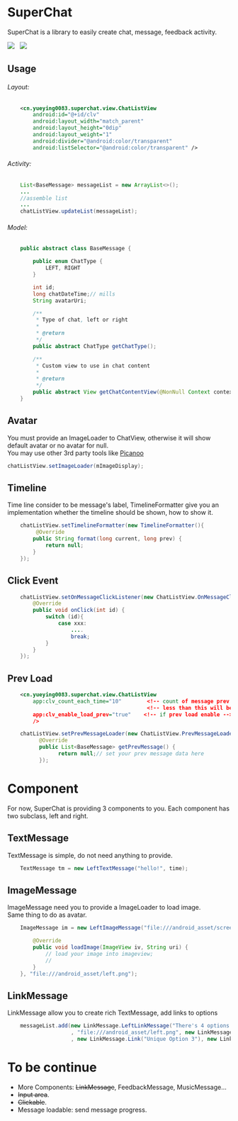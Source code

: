 SuperChat
===========

SuperChat is a library to easily create chat, message, feedback activity.

<img src="pic/screen_shot.gif"/>
&nbsp;
<img src="pic/screen_shot.png"/>


Usage
-----

###### Layout:
```xml
    <cn.yueying0083.superchat.view.ChatListView
        android:id="@+id/clv"
        android:layout_width="match_parent"
        android:layout_height="0dip"
        android:layout_weight="1"
        android:divider="@android:color/transparent"
        android:listSelector="@android:color/transparent" />
```

###### Activity:
```java
    List<BaseMessage> messageList = new ArrayList<>();
    ...
    //assemble list
    ...
    chatListView.updateList(messageList);
```

###### Model:
```java
    public abstract class BaseMessage {

        public enum ChatType {
            LEFT, RIGHT
        }

        int id;
        long chatDateTime;// mills
        String avatarUri;

        /**
         * Type of chat, left or right
         *
         * @return
         */
        public abstract ChatType getChatType();

        /**
         * Custom view to use in chat content
         *
         * @return
         */
        public abstract View getChatContentView(@NonNull Context context);
    }
```

Avatar
------
You must provide an ImageLoader to ChatView, otherwise it will show default avatar or no avatar for null.<br/>
You may use other 3rd party tools like [Picanoo](http://square.github.io/picasso/)
```java
chatListView.setImageLoader(mImageDisplay);
```

Timeline
--------

Time line consider to be message's label, TimelineFormatter give you an implementation whether the timeline should be shown, how to show it.
```java
    chatListView.setTimelineFormatter(new TimelineFormatter(){
         @Override
        public String format(long current, long prev) {
            return null;
        }
    });
```

Click Event
-----------
```java
    chatListView.setOnMessageClickListener(new ChatListView.OnMessageClickListener() {
        @Override
        public void onClick(int id) {
            switch (id){
                case xxx:
                    ....
                    break;
            }
        }
    });
```

Prev Load
---------
```xml
    <cn.yueying0083.superchat.view.ChatListView
        app:clv_count_each_time="10"        <!-- count of message prev load every time -->
                                            <!-- less than this will be consider there is no more message -->
        app:clv_enable_load_prev="true"    <!-- if prev load enable -->
        />
```
```java
    chatListView.setPrevMessageLoader(new ChatListView.PrevMessageLoader() {
          @Override
          public List<BaseMessage> getPrevMessage() {
                return null;// set your prev message data here
          });
```

Component
=========
For now, SuperChat is providing 3 components to you. Each component has two subclass, left and right.

TextMessage
-----------
TextMessage is simple, do not need anything to provide.

```java
    TextMessage tm = new LeftTextMessage("hello!", time);
```

ImageMessage
------------
ImageMessage need you to provide a ImageLoader to load image.<br/>
Same thing to do as avatar.
```java
    ImageMessage im = new LeftImageMessage("file:///android_asset/screen_shot_1.png", time, new ImageLoader(){

        @Override
        public void loadImage(ImageView iv, String uri) {
            // load your image into imageview;
            //
        }
    }, "file:///android_asset/left.png");
```

LinkMessage
-----------
LinkMessage allow you to create rich TextMessage, add links to options
```java
    messageList.add(new LinkMessage.LeftLinkMessage("There's 4 options you can choose, each one will go to one unique link you want to go!", 1491025641430L
                    , "file:///android_asset/left.png", new LinkMessage.Link("Unique Option 1"), new LinkMessage.Link("Unique Option 2")
                    , new LinkMessage.Link("Unique Option 3"), new LinkMessage.Link("Unique Option 4")));
```

# To be continue
- More Components: ~~LinkMessage~~, FeedbackMessage, MusicMessage...
- ~~Input area~~.
- ~~Clickable~~.
- Message loadable: send message progress.